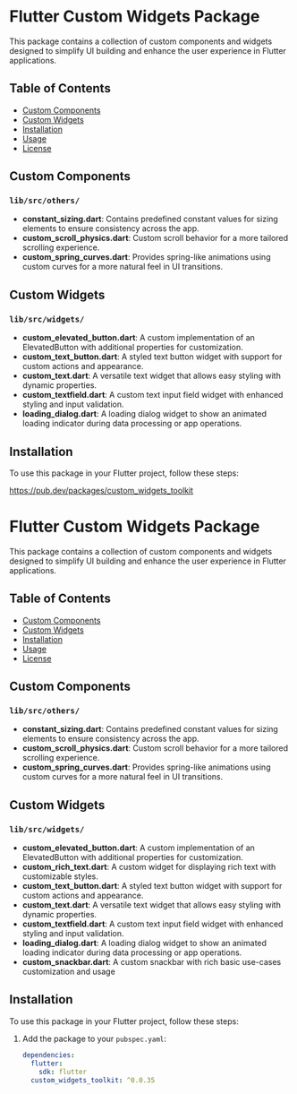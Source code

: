 # Flutter Custom Widgets Package

This package contains a collection of custom components and widgets designed to simplify UI building and enhance the user experience in Flutter applications.

## Table of Contents
- [Custom Components](#custom-components)
- [Custom Widgets](#custom-widgets)
- [Installation](#installation)
- [Usage](#usage)
- [License](#license)

## Custom Components

### `lib/src/others/`
- **constant_sizing.dart**: Contains predefined constant values for sizing elements to ensure consistency across the app.
- **custom_scroll_physics.dart**: Custom scroll behavior for a more tailored scrolling experience.
- **custom_spring_curves.dart**: Provides spring-like animations using custom curves for a more natural feel in UI transitions.

## Custom Widgets

### `lib/src/widgets/`
- **custom_elevated_button.dart**: A custom implementation of an ElevatedButton with additional properties for customization.
- **custom_text_button.dart**: A styled text button widget with support for custom actions and appearance.
- **custom_text.dart**: A versatile text widget that allows easy styling with dynamic properties.
- **custom_textfield.dart**: A custom text input field widget with enhanced styling and input validation.
- **loading_dialog.dart**: A loading dialog widget to show an animated loading indicator during data processing or app operations.

## Installation

To use this package in your Flutter project, follow these steps:

https://pub.dev/packages/custom_widgets_toolkit

# Flutter Custom Widgets Package

This package contains a collection of custom components and widgets designed to simplify UI building and enhance the user experience in Flutter applications.

## Table of Contents
- [Custom Components](#custom-components)
- [Custom Widgets](#custom-widgets)
- [Installation](#installation)
- [Usage](#usage)
- [License](#license)

## Custom Components

### `lib/src/others/`
- **constant_sizing.dart**: Contains predefined constant values for sizing elements to ensure consistency across the app.
- **custom_scroll_physics.dart**: Custom scroll behavior for a more tailored scrolling experience.
- **custom_spring_curves.dart**: Provides spring-like animations using custom curves for a more natural feel in UI transitions.

## Custom Widgets

### `lib/src/widgets/`
- **custom_elevated_button.dart**: A custom implementation of an ElevatedButton with additional properties for customization.
- **custom_rich_text.dart**: A custom widget for displaying rich text with customizable styles.
- **custom_text_button.dart**: A styled text button widget with support for custom actions and appearance.
- **custom_text.dart**: A versatile text widget that allows easy styling with dynamic properties.
- **custom_textfield.dart**: A custom text input field widget with enhanced styling and input validation.
- **loading_dialog.dart**: A loading dialog widget to show an animated loading indicator during data processing or app operations.
- **custom_snackbar.dart**: A custom snackbar with rich basic use-cases customization and usage

## Installation

To use this package in your Flutter project, follow these steps:
1. Add the package to your `pubspec.yaml`:
   ```yaml
   dependencies:
     flutter:
       sdk: flutter
     custom_widgets_toolkit: ^0.0.35
